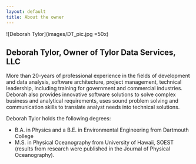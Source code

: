 ```yaml
---
layout: default
title: About the owner
---
```

![Deborah Tylor](images/DT_pic.jpg =50x)
## Deborah Tylor, Owner of Tylor Data Services, LLC
More than 20-years of professional experience in the fields of development and data analysis, software architecture, project management, technical leadership, including training for government and commercial industries. Deborah also provides innovative software solutions to solve complex business and analytical requirements, uses sound problem solving and communication skills to translate analyst needs into technical solutions.  

Deborah Tylor holds the following degrees: 
* B.A. in Physics and a B.E. in Environmental Engineering from Dartmouth College 
* M.S. in Physical Oceanography from University of Hawaii, SOEST (results from research were published in the Journal of Physical Oceanography).
